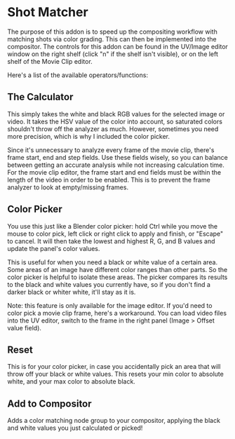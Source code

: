 # Shot Matcher

The purpose of this addon is to speed up the compositing workflow with matching shots via color grading.  This can then be implemented into the compositor.  The controls for this addon can be found in the UV/Image editor window on the right shelf (click "n" if the shelf isn't visible), or on the left shelf of the Movie Clip editor.

Here's a list of the available operators/functions:

## The Calculator
This simply takes the white and black RGB values for the selected image or video.  It takes the HSV value of the color into account, so saturated colors shouldn't throw off the analyzer as much.  However, sometimes you need more precision, which is why I included the color picker.

Since it's unnecessary to analyze every frame of the movie clip, there's frame start, end and step fields.  Use these fields wisely, so you can balance between getting an accurate analysis while not increasing calculation time.  For the movie clip editor, the frame start and end fields must be within the length of the video in order to be enabled.  This is to prevent the frame analyzer to look at empty/missing frames.

## Color Picker
You use this just like a Blender color picker: hold Ctrl while you move the mouse to color pick, left click or right click to apply and finish, or "Escape" to cancel.  It will then take the lowest and highest R, G, and B values and update the panel's color values.

This is useful for when you need a black or white value of a certain area.  Some areas of an image have different color ranges than other parts.  So the color picker is helpful to isolate these areas.  The picker compares its results to the black and white values you currently have, so if you don't find a darker black or whiter white, it'll stay as it is.

Note: this feature is only available for the image editor.  If you'd need to color pick a movie clip frame, here's a workaround.  You can load video files into the UV editor, switch to the frame in the right panel (Image > Offset value field).

## Reset
This is for your color picker, in case you accidentally pick an area that will throw off your black or white values.  This resets your min color to absolute white, and your max color to absolute black.

## Add to Compositor
Adds a color matching node group to your compositor, applying the black and white values you just calculated or picked!
